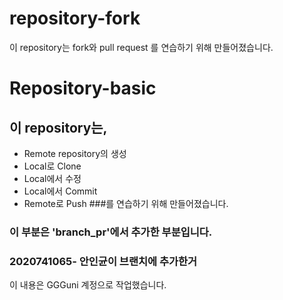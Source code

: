 # repository-fork
이 repository는 fork와 pull request 를 연습하기 위해 만들어졌습니다. 


# Repository-basic
## 이 repository는, 
* Remote repository의 생성
* Local로 Clone
* Local에서 수정
* Local에서 Commit
* Remote로 Push
###를 연습하기 위해 만들어졌습니다.

### 이 부분은 'branch_pr'에서 추가한 부분입니다.
  
### 2020741065- 안인균이 브랜치에 추가한거
  

이 내용은 GGGuni 계정으로 작업했습니다.
